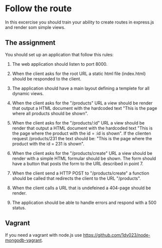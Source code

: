 # Follow the route

In this excercise you should train your ability to create routes in express.js and render som simple views.

## The assignment
You should set up an application that follow this rules:

1. The web application should listen to port 8000.

2. When the client asks for the root URL a static html file (index.html) should be responded to the client.

3. The application should have a main layout defining a templete for all dynamic views.

4. When the client asks for the "/products" URL a view should be render that output a HTML document with the hardcoded text "This is the page where all products should be shown".

5. When the client asks for the "/products/:id" URL a view should be render that output a HTML document with the hardcoded text "This is the page where the product with the id = :id is shown". If the clienten request /products/231 the text should be: "This is the page where the product with the id = 231 is shown".

6. When the client asks for the "/products/create" URL a view should be render with a simple HTML formular should be shown. The form should have a button that posts the form to the URL described in point 7.

7. When the client send a HTTP POST to "/products/create" a function should be called that redirects the client to the URL "/products".

8. When the client calls a URL that is undefeined a 404-page should be render.

9. The application should be able to handle errors and respond with a 500 status.

## Vagrant
If you need a vagrant with node.js use https://github.com/1dv023/node-mongodb-vagrant.

